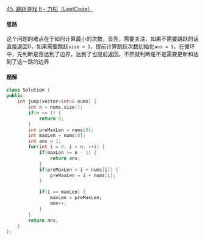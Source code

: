 [45. 跳跃游戏 II - 力扣（LeetCode）](https://leetcode.cn/problems/jump-game-ii/description/)

#### 思路

这个问题的难点在于如何计算最小的次数，首先，需要关注，如果不需要跳跃的话直接返回0，如果需要跳跃`size > 1`，提前计算跳跃次数初始化`ans = 1`，在循环中，先判断是否达到了边界，达到了也提前返回。不然就判断是不是需要更新和达到了这一跳的边界

#### 题解

```c++
class Solution {
public:
    int jump(vector<int>& nums) {
        int n = nums.size();
        if(n <= 1) {
            return 0;
        }
        int preMaxLen = nums[0];
        int maxLen = nums[0];
        int ans = 1;
        for(int i = 0; i < n; ++i) {
            if(maxLen >= n - 1) {
                return ans;
            }
            if(preMaxLen < i + nums[i]) {
                preMaxLen = i + nums[i];
            }

            if(i == maxLen) {
                maxLen = preMaxLen;
                ans++;
            }
        }
        return ans;
    }
};
```

